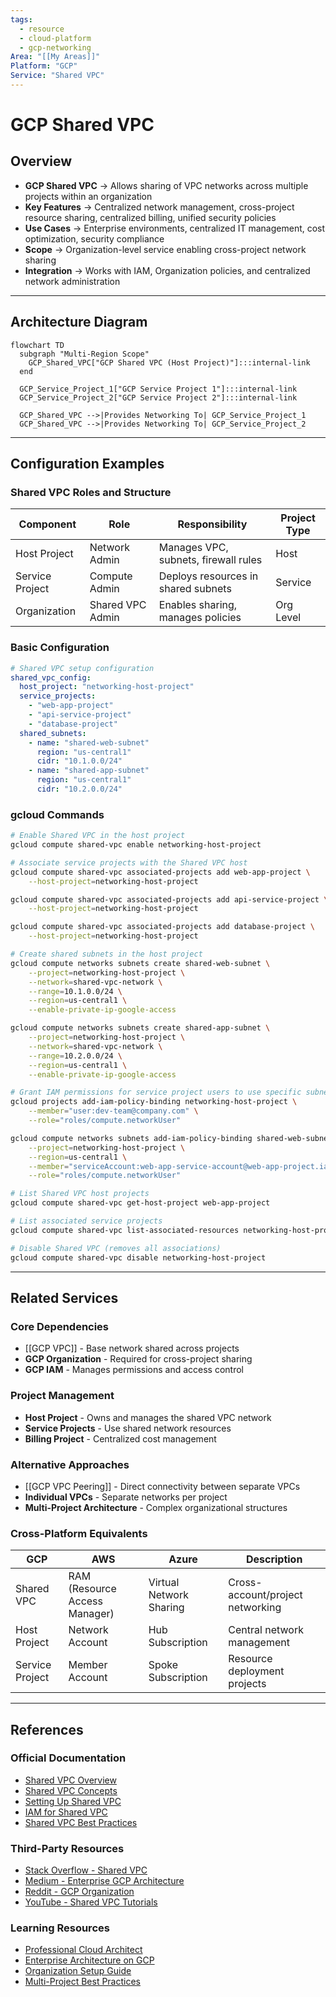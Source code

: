 ```yaml
---
tags:
  - resource
  - cloud-platform
  - gcp-networking
Area: "[[My Areas]]"
Platform: "GCP"
Service: "Shared VPC"
---
```


# GCP Shared VPC

## Overview

- **GCP Shared VPC** → Allows sharing of VPC networks across multiple projects within an organization
- **Key Features** → Centralized network management, cross-project resource sharing, centralized billing, unified security policies
- **Use Cases** → Enterprise environments, centralized IT management, cost optimization, security compliance
- **Scope** → Organization-level service enabling cross-project network sharing
- **Integration** → Works with IAM, Organization policies, and centralized network administration

---

## Architecture Diagram

```mermaid
flowchart TD
  subgraph "Multi-Region Scope"
    GCP_Shared_VPC["GCP Shared VPC (Host Project)"]:::internal-link
  end

  GCP_Service_Project_1["GCP Service Project 1"]:::internal-link
  GCP_Service_Project_2["GCP Service Project 2"]:::internal-link

  GCP_Shared_VPC -->|Provides Networking To| GCP_Service_Project_1
  GCP_Shared_VPC -->|Provides Networking To| GCP_Service_Project_2

```

---

## Configuration Examples

### Shared VPC Roles and Structure
| Component | Role | Responsibility | Project Type |
|-----------|------|----------------|-------------|
| Host Project | Network Admin | Manages VPC, subnets, firewall rules | Host |
| Service Project | Compute Admin | Deploys resources in shared subnets | Service |
| Organization | Shared VPC Admin | Enables sharing, manages policies | Org Level |

### Basic Configuration
```yaml
# Shared VPC setup configuration
shared_vpc_config:
  host_project: "networking-host-project"
  service_projects:
    - "web-app-project"
    - "api-service-project"
    - "database-project"
  shared_subnets:
    - name: "shared-web-subnet"
      region: "us-central1"
      cidr: "10.1.0.0/24"
    - name: "shared-app-subnet"
      region: "us-central1"
      cidr: "10.2.0.0/24"
```

### gcloud Commands
```bash
# Enable Shared VPC in the host project
gcloud compute shared-vpc enable networking-host-project

# Associate service projects with the Shared VPC host
gcloud compute shared-vpc associated-projects add web-app-project \
    --host-project=networking-host-project

gcloud compute shared-vpc associated-projects add api-service-project \
    --host-project=networking-host-project

gcloud compute shared-vpc associated-projects add database-project \
    --host-project=networking-host-project

# Create shared subnets in the host project
gcloud compute networks subnets create shared-web-subnet \
    --project=networking-host-project \
    --network=shared-vpc-network \
    --range=10.1.0.0/24 \
    --region=us-central1 \
    --enable-private-ip-google-access

gcloud compute networks subnets create shared-app-subnet \
    --project=networking-host-project \
    --network=shared-vpc-network \
    --range=10.2.0.0/24 \
    --region=us-central1 \
    --enable-private-ip-google-access

# Grant IAM permissions for service project users to use specific subnets
gcloud projects add-iam-policy-binding networking-host-project \
    --member="user:dev-team@company.com" \
    --role="roles/compute.networkUser"

gcloud compute networks subnets add-iam-policy-binding shared-web-subnet \
    --project=networking-host-project \
    --region=us-central1 \
    --member="serviceAccount:web-app-service-account@web-app-project.iam.gserviceaccount.com" \
    --role="roles/compute.networkUser"

# List Shared VPC host projects
gcloud compute shared-vpc get-host-project web-app-project

# List associated service projects
gcloud compute shared-vpc list-associated-resources networking-host-project

# Disable Shared VPC (removes all associations)
gcloud compute shared-vpc disable networking-host-project
```

---

## Related Services

### Core Dependencies
- [[GCP VPC]] - Base network shared across projects
- **GCP Organization** - Required for cross-project sharing
- **GCP IAM** - Manages permissions and access control

### Project Management
- **Host Project** - Owns and manages the shared VPC network
- **Service Projects** - Use shared network resources
- **Billing Project** - Centralized cost management

### Alternative Approaches
- [[GCP VPC Peering]] - Direct connectivity between separate VPCs
- **Individual VPCs** - Separate networks per project
- **Multi-Project Architecture** - Complex organizational structures

### Cross-Platform Equivalents
| GCP | AWS | Azure | Description |
|-----|-----|-------|-------------|
| Shared VPC | RAM (Resource Access Manager) | Virtual Network Sharing | Cross-account/project networking |
| Host Project | Network Account | Hub Subscription | Central network management |
| Service Project | Member Account | Spoke Subscription | Resource deployment projects |

---

## References

### Official Documentation
- [Shared VPC Overview](https://cloud.google.com/vpc/docs/shared-vpc)
- [Shared VPC Concepts](https://cloud.google.com/vpc/docs/shared-vpc-concepts)
- [Setting Up Shared VPC](https://cloud.google.com/vpc/docs/shared-vpc-setup)
- [IAM for Shared VPC](https://cloud.google.com/vpc/docs/shared-vpc-iam)
- [Shared VPC Best Practices](https://cloud.google.com/architecture/best-practices-vpc-design#shared-vpc)

### Third-Party Resources
- [Stack Overflow - Shared VPC](https://stackoverflow.com/questions/tagged/google-cloud-shared-vpc)
- [Medium - Enterprise GCP Architecture](https://medium.com/tag/gcp-enterprise)
- [Reddit - GCP Organization](https://reddit.com/r/googlecloud)
- [YouTube - Shared VPC Tutorials](https://youtube.com/results?search_query=gcp+shared+vpc)

### Learning Resources
- [Professional Cloud Architect](https://cloud.google.com/certification/cloud-architect)
- [Enterprise Architecture on GCP](https://cloud.google.com/training/courses/arch-gcp-enterprise)
- [Organization Setup Guide](https://cloud.google.com/docs/enterprise/setup-checklist)
- [Multi-Project Best Practices](https://cloud.google.com/architecture/identity/best-practices-for-planning-accounts-and-projects)
